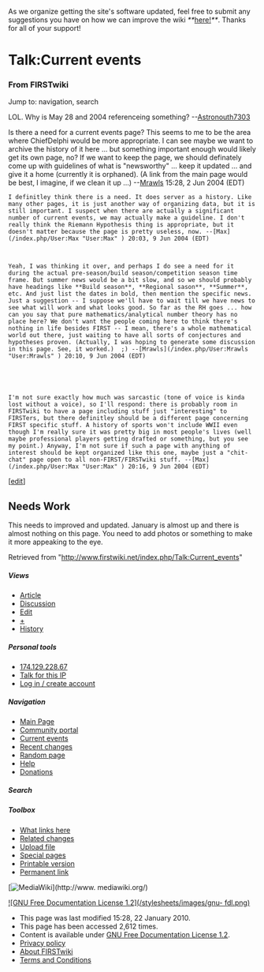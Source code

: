 As we organize getting the site's software updated, feel free to submit any
suggestions you have on how we can improve the wiki
_**_[here!](/index.php/User:Hallry/Suggestions "User:Hallry/Suggestions"
)_**_. Thanks for all of your support!

# Talk:Current events

### From FIRSTwiki

Jump to: navigation, search

LOL. Why is May 28 and 2004 referenceing something?
--[Astronouth7303](/index.php/User:Astronouth7303 "User:Astronouth7303" )

Is there a need for a current events page? This seems to me to be the area
where ChiefDelphi would be more appropriate. I can see maybe we want to
archive the history of it here ... but something important enough would likely
get its own page, no? If we want to keep the page, we should definately come
up with guidelines of what is "newsworthy" ... keep it updated ... and give it
a home (currently it is orphaned). (A link from the main page would be best, I
imagine, if we clean it up ...) --[Mrawls](/index.php/User:Mrawls
"User:Mrawls" ) 15:28, 2 Jun 2004 (EDT)

    I definitley think there is a need. It does server as a history. Like many other pages, it is just another way of organizing data, but it is still important. I suspect when there are actually a significant number of current events, we may actually make a guideline. I don't really think the Riemann Hypothesis thing is appropriate, but it doesn't matter because the page is pretty useless, now. --[Max](/index.php/User:Max "User:Max" ) 20:03, 9 Jun 2004 (EDT) 

    

    Yeah, I was thinking it over, and perhaps I do see a need for it during the actual pre-season/build season/competition season time frame. But summer news would be a bit slow, and so we should probably have headings like **Build season**, **Regional sason**, **Summer**, etc. And just list the dates in bold, then mention the specific news. Just a suggestion -- I suppose we'll have to wait till we have news to see what will work and what looks good. So far as the RH goes ... how can you say that pure mathematics/analytical number theory has no place here? We don't want the people coming here to think there's nothing in life besides FIRST -- I mean, there's a whole mathematical world out there, just waiting to have all sorts of conjectures and hypotheses proven. (Actually, I was hoping to generate some discussion in this page. See, it worked.)  ;) --[Mrawls](/index.php/User:Mrawls "User:Mrawls" ) 20:10, 9 Jun 2004 (EDT) 

    

    

    I'm not sure exactly how much was sarcastic (tone of voice is kinda lost without a voice), so I'll respond: there is probably room in FIRSTwiki to have a page including stuff just "interesting" to FIRSTers, but there definitley should be a different page concerning FIRST specific stuff. A history of sports won't include WWII even though I'm really sure it was pretty big in most people's lives (well maybe professional players getting drafted or something, but you see my point.) Anyway, I'm not sure if such a page with anything of interest should be kept organized like this one, maybe just a "chit-chat" page open to all non-FIRST/FIRSTwiki stuff. --[Max](/index.php/User:Max "User:Max" ) 20:16, 9 Jun 2004 (EDT) 

[[edit](/index.php?title=Talk:Current_events&action=edit&section=1 "Edit
section: Needs Work" )]

##  Needs Work

This needs to improved and updated. January is almost up and there is almost
nothing on this page. You need to add photos or something to make it more
appeaking to the eye.

Retrieved from "<http://www.firstwiki.net/index.php/Talk:Current_events>"

##### Views

  * [Article](/index.php/Current_events)
  * [Discussion](/index.php/Talk:Current_events)
  * [Edit](/index.php?title=Talk:Current_events&action=edit)
  * [+](/index.php?title=Talk:Current_events&action=edit&section=new)
  * [History](/index.php?title=Talk:Current_events&action=history)

##### Personal tools

  * [174.129.228.67](/index.php/User:174.129.228.67)
  * [Talk for this IP](/index.php/User_talk:174.129.228.67)
  * [Log in / create account](/index.php?title=Special:Userlogin&returnto=Talk:Current_events)

[](/index.php/Main_Page "Main Page" )

##### Navigation

  * [Main Page](/index.php/Main_Page)
  * [Community portal](/index.php/FIRSTwiki:Community_portal)
  * [Current events](/index.php/Current_events)
  * [Recent changes](/index.php/Special:Recentchanges)
  * [Random page](/index.php/Special:Random)
  * [Help](/index.php/FIRSTwiki:Help)
  * [Donations](/index.php/FIRSTwiki:Site_support)

##### Search



##### Toolbox

  * [What links here](/index.php/Special:Whatlinkshere/Talk:Current_events)
  * [Related changes](/index.php/Special:Recentchangeslinked/Talk:Current_events)
  * [Upload file](/index.php/Special:Upload)
  * [Special pages](/index.php/Special:Specialpages)
  * [Printable version](/index.php?title=Talk:Current_events&printable=yes)
  * [Permanent link](/index.php?title=Talk:Current_events&oldid=74789)

[![MediaWiki](/skins/common/images/poweredby_mediawiki_88x31.png)](http://www.
mediawiki.org/)

[![GNU Free Documentation License 1.2](/stylesheets/images/gnu-
fdl.png)](http://www.gnu.org/copyleft/fdl.html)

  * This page was last modified 15:28, 22 January 2010.
  * This page has been accessed 2,612 times.
  * Content is available under [GNU Free Documentation License 1.2](http://www.gnu.org/copyleft/fdl.html "http://www.gnu.org/copyleft/fdl.html" ).
  * [Privacy policy](/index.php/FIRSTwiki:Privacy_policy "FIRSTwiki:Privacy policy" )
  * [About FIRSTwiki](/index.php/FIRSTwiki:About "FIRSTwiki:About" )
  * [Terms and Conditions](/index.php/FIRSTwiki:Terms_and_conditions "FIRSTwiki:Terms and conditions" )

